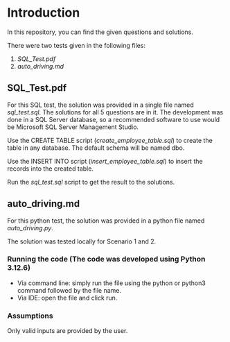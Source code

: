 # Introduction

In this repository, you can find the given questions and solutions.

There were two tests given in the following files:
1. *SQL_Test.pdf*
2. *auto_driving.md* 

## SQL_Test.pdf
For this SQL test, the solution was provided in a single file named *sql_test.sql*. The solutions for all 5 questions are in it. The development was done in a SQL Server database, so a recommended software to use would be Microsoft SQL Server Management Studio.

Use the CREATE TABLE script (*create_employee_table.sql*) to create the table in any database. The default schema will be named dbo.

Use the INSERT INTO script (*insert_employee_table.sql*) to insert the records into the created table.

Run the *sql_test.sql* script to get the result to the solutions.

## auto_driving.md
For this python test, the solution was provided in a python file named *auto_driving.py*.

The solution was tested locally for Scenario 1 and 2.

### Running the code (The code was developed using Python 3.12.6)
* Via command line: simply run the file using the python or python3 command followed by the file name.
* Via IDE: open the file and click run.

### Assumptions
Only valid inputs are provided by the user.
